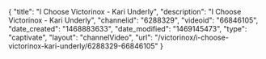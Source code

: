 {
    "title": "I Choose Victorinox - Kari Underly",
    "description": "I Choose Victorinox - Kari Underly",
    "channelid": "6288329",
    "videoid": "66846105",
    "date_created": "1468883633",
    "date_modified": "1469145473",
    "type": "captivate",
    "layout": "channelVideo",
    "url": "\/victorinox\/i-choose-victorinox-kari-underly\/6288329-66846105"
}